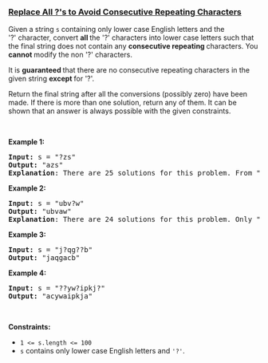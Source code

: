 ### [Replace All ?'s to Avoid Consecutive Repeating Characters](https://leetcode.com/problems/replace-all-s-to-avoid-consecutive-repeating-characters)

<p>Given a string&nbsp;<code>s</code><var>&nbsp;</var>containing only lower case English letters&nbsp;and the &#39;?&#39;&nbsp;character, convert <strong>all </strong>the &#39;?&#39; characters into lower case letters such that the final string does not contain any <strong>consecutive repeating&nbsp;</strong>characters.&nbsp;You <strong>cannot </strong>modify the non &#39;?&#39; characters.</p>

<p>It is <strong>guaranteed </strong>that there are no consecutive repeating characters in the given string <strong>except </strong>for &#39;?&#39;.</p>

<p>Return the final string after all the conversions (possibly zero) have been made. If there is more than one solution, return any of them.&nbsp;It can be shown that an answer is always possible with the given constraints.</p>

<p>&nbsp;</p>
<p><strong>Example 1:</strong></p>

<pre>
<strong>Input:</strong> s = &quot;?zs&quot;
<strong>Output:</strong> &quot;azs&quot;
<strong>Explanation</strong>: There are 25 solutions for this problem. From &quot;azs&quot; to &quot;yzs&quot;, all are valid. Only &quot;z&quot; is an invalid modification as the string will consist of consecutive repeating characters in &quot;zzs&quot;.</pre>

<p><strong>Example 2:</strong></p>

<pre>
<strong>Input:</strong> s = &quot;ubv?w&quot;
<strong>Output:</strong> &quot;ubvaw&quot;
<strong>Explanation</strong>: There are 24 solutions for this problem. Only &quot;v&quot; and &quot;w&quot; are invalid modifications as the strings will consist of consecutive repeating characters in &quot;ubvvw&quot; and &quot;ubvww&quot;.
</pre>

<p><strong>Example 3:</strong></p>

<pre>
<strong>Input:</strong> s = &quot;j?qg??b&quot;
<strong>Output:</strong> &quot;jaqgacb&quot;
</pre>

<p><strong>Example 4:</strong></p>

<pre>
<strong>Input:</strong> s = &quot;??yw?ipkj?&quot;
<strong>Output:</strong> &quot;acywaipkja&quot;
</pre>

<p>&nbsp;</p>
<p><strong>Constraints:</strong></p>

<ul>
	<li><code>1 &lt;= s.length&nbsp;&lt;= 100</code></li>
	<li><code>s</code> contains&nbsp;only lower case English letters and <code>&#39;?&#39;</code>.</li>
</ul>
